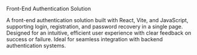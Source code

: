 Front-End Authentication Solution

A front-end authentication solution built with React, Vite, and JavaScript, supporting login, registration, and password recovery in a single page. Designed for an intuitive, efficient user experience with clear feedback on success or failure. Ideal for seamless integration with backend authentication systems.
